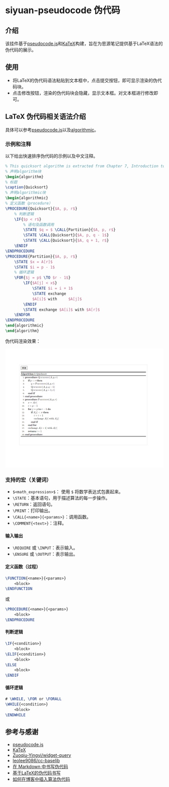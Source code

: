# siyuan-pseudocode 伪代码

## 介绍

该挂件基于[pseudocode.js](https://github.com/SaswatPadhi/pseudocode.js)和[KaTeX](https://github.com/Khan/KaTeX)构建，旨在为思源笔记提供基于LaTeX语法的伪代码的展示。

## 使用

* 将LaTeX的伪代码语法粘贴到文本框中，点击提交按钮，即可显示渲染的伪代码块。
* 点击修改按钮，渲染的伪代码块会隐藏，显示文本框。对文本框进行修改即可。

## LaTeX 伪代码相关语法介绍

具体可以参考[pseudocode.js](https://github.com/SaswatPadhi/pseudocode.js?tab=readme-ov-file#grammar)以及[algorithmic](https://ctan.org/pkg/algorithms)。

### 示例和注释

以下给出快速排序伪代码的示例以及中文注释。

```latex
% This quicksort algorithm is extracted from Chapter 7, Introduction to Algorithms (3rd edition)
% 声明algorithm块
\begin{algorithm}
% 标题
\caption{Quicksort}
% 声明algorithmic块
\begin{algorithmic}
% 定义函数（procedure）
\PROCEDURE{Quicksort}{$A, p, r$}
    % 判断逻辑
    \IF{$p < r$} 
        % 语句及函数调用
        \STATE $q = $ \CALL{Partition}{$A, p, r$}
        \STATE \CALL{Quicksort}{$A, p, q - 1$}
        \STATE \CALL{Quicksort}{$A, q + 1, r$}
    \ENDIF
\ENDPROCEDURE
\PROCEDURE{Partition}{$A, p, r$}
    \STATE $x = A[r]$
    \STATE $i = p - 1$
    % 循环逻辑
    \FOR{$j = p$ \TO $r - 1$}
        \IF{$A[j] < x$}
            \STATE $i = i + 1$
            \STATE exchange
            $A[i]$ with     $A[j]$
        \ENDIF
        \STATE exchange $A[i]$ with $A[r]$
    \ENDFOR
\ENDPROCEDURE
\end{algorithmic}
\end{algorithm}
```

伪代码渲染效果：

![Quicksort](https://github.com/samonysh/siyuan-pseudocode/blob/main/preview.png)

### 支持的宏（关键词）

* `$<math_expression>$`： 使用 `$` 将数学表达式包裹起来。
* `\STATE`：基本语句，用于描述算法的每一步操作。
* `\RETURN`：返回语句。
* `\PRINT`：打印输出。
* `\CALL{<name>}{<params>}`：调用函数。
* `\COMMENT{<text>}`：注释。

#### 输入输出

* `\REQUIRE` 或 `\INPUT`：表示输入。
* `\ENSURE` 或 `\OUTPUT`：表示输出。

#### 定义函数（过程）

```latex
\FUNCTION{<name>}{<params>}
    <block> 
\ENDFUNCTION
```

或

```latex
\PROCEDURE{<name>}{<params>}
    <block> 
\ENDPROCEDURE
```

#### 判断逻辑

```latex
\IF{<condition>}
    <block>
\ELIF{<condition>}
    <block>
\ELSE
    <block>
\ENDIF
```

#### 循环逻辑

```latex
# \WHILE, \FOR or \FORALL
\WHILE{<condition>}
    <block>
\ENDWHILE
```

## 参考与感谢

* [pseudocode.js](https://github.com/SaswatPadhi/pseudocode.js)
* [KaTeX](https://github.com/Khan/KaTeX)
* [Zuoqiu-Yingyi/widget-query](https://github.com/Zuoqiu-Yingyi/widget-query)
* [leolee9086/cc-baselib](https://github.com/leolee9086/cc-baselib)
* [在 Markdown 中书写伪代码](https://zhuanlan.zhihu.com/p/406649966)
* [基于LaTeX的伪代码书写](https://welts.xyz/2022/01/17/pseudocode/)
* [如何在博客中插入算法伪代码](https://zjuguoshuai.gitlab.io/2019/04/26/blog-pseudocode.html)